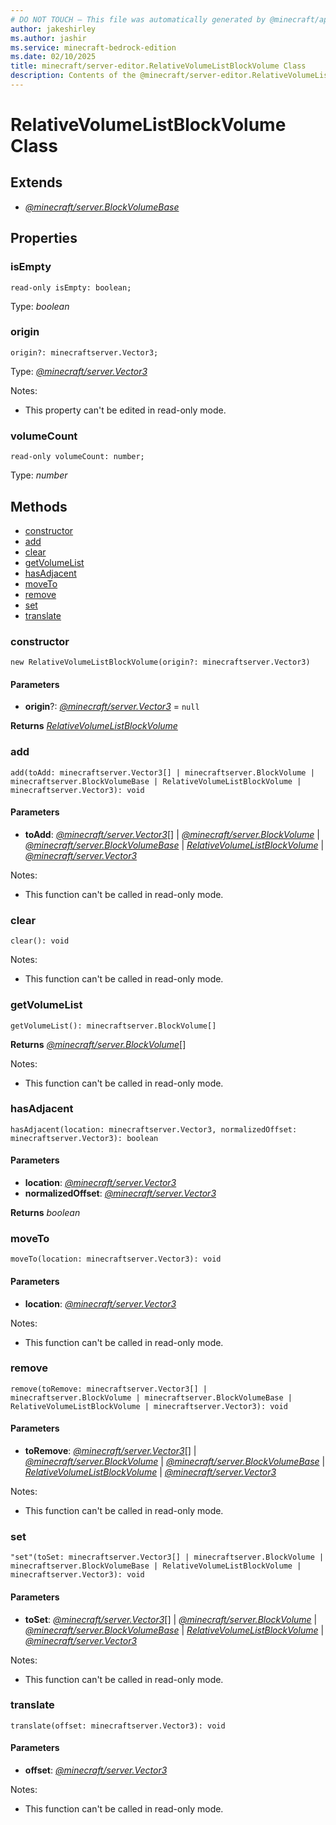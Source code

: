 ```yaml
---
# DO NOT TOUCH — This file was automatically generated by @minecraft/api-docs-generator, to report problems file an issue at https://github.com/Mojang/minecraft-scripting-libraries
author: jakeshirley
ms.author: jashir
ms.service: minecraft-bedrock-edition
ms.date: 02/10/2025
title: minecraft/server-editor.RelativeVolumeListBlockVolume Class
description: Contents of the @minecraft/server-editor.RelativeVolumeListBlockVolume class.
---
```

# RelativeVolumeListBlockVolume Class

## Extends
- [*@minecraft/server.BlockVolumeBase*](../../../scriptapi/minecraft/server/BlockVolumeBase.md)

## Properties

### **isEmpty**
`read-only isEmpty: boolean;`

Type: *boolean*

### **origin**
`origin?: minecraftserver.Vector3;`

Type: [*@minecraft/server.Vector3*](../../../scriptapi/minecraft/server/Vector3.md)

Notes:
  - This property can't be edited in read-only mode.

### **volumeCount**
`read-only volumeCount: number;`

Type: *number*

## Methods
- [constructor](#constructor)
- [add](#add)
- [clear](#clear)
- [getVolumeList](#getvolumelist)
- [hasAdjacent](#hasadjacent)
- [moveTo](#moveto)
- [remove](#remove)
- [set](#set)
- [translate](#translate)

### **constructor**
`
new RelativeVolumeListBlockVolume(origin?: minecraftserver.Vector3)
`

#### **Parameters**
- **origin**?: [*@minecraft/server.Vector3*](../../../scriptapi/minecraft/server/Vector3.md) = `null`

**Returns** [*RelativeVolumeListBlockVolume*](RelativeVolumeListBlockVolume.md)

### **add**
`
add(toAdd: minecraftserver.Vector3[] | minecraftserver.BlockVolume | minecraftserver.BlockVolumeBase | RelativeVolumeListBlockVolume | minecraftserver.Vector3): void
`

#### **Parameters**
- **toAdd**: [*@minecraft/server.Vector3*](../../../scriptapi/minecraft/server/Vector3.md)[] | [*@minecraft/server.BlockVolume*](../../../scriptapi/minecraft/server/BlockVolume.md) | [*@minecraft/server.BlockVolumeBase*](../../../scriptapi/minecraft/server/BlockVolumeBase.md) | [*RelativeVolumeListBlockVolume*](RelativeVolumeListBlockVolume.md) | [*@minecraft/server.Vector3*](../../../scriptapi/minecraft/server/Vector3.md)
  
Notes:
- This function can't be called in read-only mode.

### **clear**
`
clear(): void
`
  
Notes:
- This function can't be called in read-only mode.

### **getVolumeList**
`
getVolumeList(): minecraftserver.BlockVolume[]
`

**Returns** [*@minecraft/server.BlockVolume*](../../../scriptapi/minecraft/server/BlockVolume.md)[]
  
Notes:
- This function can't be called in read-only mode.

### **hasAdjacent**
`
hasAdjacent(location: minecraftserver.Vector3, normalizedOffset: minecraftserver.Vector3): boolean
`

#### **Parameters**
- **location**: [*@minecraft/server.Vector3*](../../../scriptapi/minecraft/server/Vector3.md)
- **normalizedOffset**: [*@minecraft/server.Vector3*](../../../scriptapi/minecraft/server/Vector3.md)

**Returns** *boolean*

### **moveTo**
`
moveTo(location: minecraftserver.Vector3): void
`

#### **Parameters**
- **location**: [*@minecraft/server.Vector3*](../../../scriptapi/minecraft/server/Vector3.md)
  
Notes:
- This function can't be called in read-only mode.

### **remove**
`
remove(toRemove: minecraftserver.Vector3[] | minecraftserver.BlockVolume | minecraftserver.BlockVolumeBase | RelativeVolumeListBlockVolume | minecraftserver.Vector3): void
`

#### **Parameters**
- **toRemove**: [*@minecraft/server.Vector3*](../../../scriptapi/minecraft/server/Vector3.md)[] | [*@minecraft/server.BlockVolume*](../../../scriptapi/minecraft/server/BlockVolume.md) | [*@minecraft/server.BlockVolumeBase*](../../../scriptapi/minecraft/server/BlockVolumeBase.md) | [*RelativeVolumeListBlockVolume*](RelativeVolumeListBlockVolume.md) | [*@minecraft/server.Vector3*](../../../scriptapi/minecraft/server/Vector3.md)
  
Notes:
- This function can't be called in read-only mode.

### **set**
`
"set"(toSet: minecraftserver.Vector3[] | minecraftserver.BlockVolume | minecraftserver.BlockVolumeBase | RelativeVolumeListBlockVolume | minecraftserver.Vector3): void
`

#### **Parameters**
- **toSet**: [*@minecraft/server.Vector3*](../../../scriptapi/minecraft/server/Vector3.md)[] | [*@minecraft/server.BlockVolume*](../../../scriptapi/minecraft/server/BlockVolume.md) | [*@minecraft/server.BlockVolumeBase*](../../../scriptapi/minecraft/server/BlockVolumeBase.md) | [*RelativeVolumeListBlockVolume*](RelativeVolumeListBlockVolume.md) | [*@minecraft/server.Vector3*](../../../scriptapi/minecraft/server/Vector3.md)
  
Notes:
- This function can't be called in read-only mode.

### **translate**
`
translate(offset: minecraftserver.Vector3): void
`

#### **Parameters**
- **offset**: [*@minecraft/server.Vector3*](../../../scriptapi/minecraft/server/Vector3.md)
  
Notes:
- This function can't be called in read-only mode.

